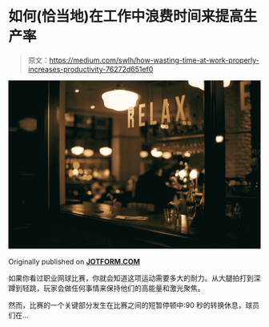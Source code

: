 # 如何(恰当地)在工作中浪费时间来提高生产率

> 原文：<https://medium.com/swlh/how-wasting-time-at-work-properly-increases-productivity-76272d651ef0>

![](img/4588943560abc6c1756690c8ec1c1f7e.png)

Originally published on [**JOTFORM.COM**](http://jotform.com)

如果你看过职业网球比赛，你就会知道这项运动需要多大的耐力。从大腿拍打到深蹲到轻跳，玩家会做任何事情来保持他们的高能量和激光聚焦。

然而，比赛的一个关键部分发生在比赛之间的短暂停顿中:90 秒的转换休息，球员们在…